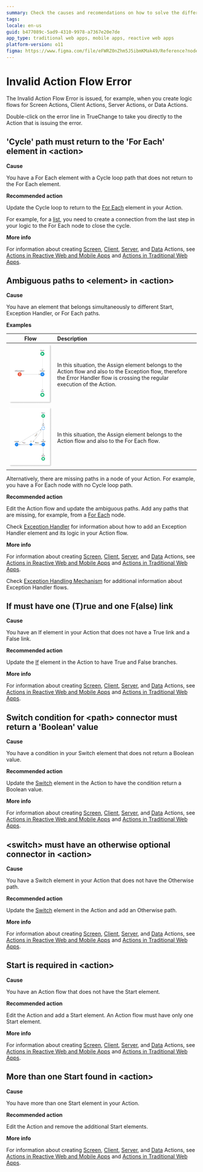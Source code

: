 ```yaml
---
summary: Check the causes and recomendations on how to solve the different Invalid Action Flow TrueChange errors
tags:
locale: en-us
guid: b477089c-5ad9-4310-9978-a7367e20e7de
app_type: traditional web apps, mobile apps, reactive web apps
platform-version: o11
figma: https://www.figma.com/file/eFWRZ0nZhm5J5ibmKMak49/Reference?node-id=609:434
---
```


# Invalid Action Flow Error

The Invalid Action Flow Error is issued, for example, when you create logic flows for Screen Actions, Client Actions, Server Actions, or Data Actions. 

Double-click on the error line in TrueChange to take you directly to the Action that is issuing the error.

## 'Cycle' path must return to the 'For Each' element in &lt;action>

**Cause**

You have a For Each element with a Cycle loop path that does not return to the For Each element.

**Recommended action**

Update the Cycle loop to return to the [For Each](../../../ref/lang/auto/class-for-each.md) element in your Action. 

For example, for a [list](../../../develop/logic/list-iterate.md), you need to create a connection from the last step in your logic to the For Each node to close the cycle.

**More info**

For information about creating [Screen](../../../ref/lang/auto/class-screen-action.md), [Client](../../../ref/lang/auto/class-client-action.md), [Server](../../../ref/lang/auto/class-server-action.md), and [Data](../../../ref/lang/auto/class-data-action.md) Actions, see [Actions in Reactive Web and Mobile Apps](../../../develop/logic/actions.md) and [Actions in Traditional Web Apps](../../../develop/logic/action-web.md).

## Ambiguous paths to &lt;element> in &lt;action>

**Cause**

You have an element that belongs simultaneously to different Start, Exception Handler, or For Each paths.

**Examples**  

| Flow        | Description  |
|:-----------:|:-------------|
| ![](images/ambiguous-paths-1.png) | In this situation, the Assign element belongs to the Action flow and also to the Exception flow, therefore the Error Handler flow is crossing the regular execution of the Action. |
| ![](images/ambiguous-paths-2.png) | In this situation, the Assign element belongs to the Action flow and also to the For Each flow. |

Alternatively, there are missing paths in a node of your Action. For example, you have a For Each node with no Cycle loop path.

**Recommended action**

Edit the Action flow and update the ambiguous paths. Add any paths that are missing, for example, from a [For Each](../../../ref/lang/auto/class-for-each.md) node. 

Check [Exception Handler](../../../ref/lang/auto/class-exception-handler.md) for information about how to add an Exception Handler element and its logic in your Action flow. 

**More info**

For information about creating [Screen](../../../ref/lang/auto/class-screen-action.md), [Client](../../../ref/lang/auto/class-client-action.md), [Server](../../../ref/lang/auto/class-server-action.md), and [Data](../../../ref/lang/auto/class-data-action.md) Actions, see [Actions in Reactive Web and Mobile Apps](../../../develop/logic/actions.md) and [Actions in Traditional Web Apps](../../../develop/logic/action-web.md).

Check [Exception Handling Mechanism](../../../develop/logic/exceptions/handling-mechanism.md) for additional information about Exception Handler flows.

## If must have one (T)rue and one F(alse) link
  
**Cause**

You have an If element in your Action that does not have a True link and a False link.

**Recommended action**

Update the [If](../../../ref/lang/auto/class-if.md) element in the Action to have True and False branches.

**More info**

For information about creating [Screen](../../../ref/lang/auto/class-screen-action.md), [Client](../../../ref/lang/auto/class-client-action.md), [Server](../../../ref/lang/auto/class-server-action.md), and [Data](../../../ref/lang/auto/class-data-action.md) Actions, see [Actions in Reactive Web and Mobile Apps](../../../develop/logic/actions.md) and [Actions in Traditional Web Apps](../../../develop/logic/action-web.md).

## Switch condition for &lt;path> connector must return a 'Boolean' value
  
**Cause**

You have a condition in your Switch element that does not return a Boolean value.

**Recommended action**

Update the [Switch](../../../ref/lang/auto/class-switch.md) element in the Action to have the condition return a Boolean value.

**More info**

For information about creating [Screen](../../../ref/lang/auto/class-screen-action.md), [Client](../../../ref/lang/auto/class-client-action.md), [Server](../../../ref/lang/auto/class-server-action.md), and [Data](../../../ref/lang/auto/class-data-action.md) Actions, see [Actions in Reactive Web and Mobile Apps](../../../develop/logic/actions.md) and [Actions in Traditional Web Apps](../../../develop/logic/action-web.md).

## &lt;switch> must have an otherwise optional connector in &lt;action>
  
**Cause**

You have a Switch element in your Action that does not have the Otherwise path.

**Recommended action**

Update the [Switch](../../../ref/lang/auto/class-switch.md) element in the Action and add an Otherwise path.

**More info**

For information about creating [Screen](../../../ref/lang/auto/class-screen-action.md), [Client](../../../ref/lang/auto/class-client-action.md), [Server](../../../ref/lang/auto/class-server-action.md), and [Data](../../../ref/lang/auto/class-data-action.md) Actions, see [Actions in Reactive Web and Mobile Apps](../../../develop/logic/actions.md) and [Actions in Traditional Web Apps](../../../develop/logic/action-web.md).

## Start is required in &lt;action>

**Cause**

You have an Action flow that does not have the Start element.

**Recommended action**

Edit the Action and add a Start element. An Action flow must have only one Start element.

**More info**

For information about creating [Screen](../../../ref/lang/auto/class-screen-action.md), [Client](../../../ref/lang/auto/class-client-action.md), [Server](../../../ref/lang/auto/class-server-action.md), and [Data](../../../ref/lang/auto/class-data-action.md) Actions, see [Actions in Reactive Web and Mobile Apps](../../../develop/logic/actions.md) and [Actions in Traditional Web Apps](../../../develop/logic/action-web.md).

## More than one Start found in &lt;action>

**Cause**

You have more than one Start element in your Action.

**Recommended action**

Edit the Action and remove the additional Start elements.

**More info**

For information about creating [Screen](../../../ref/lang/auto/class-screen-action.md), [Client](../../../ref/lang/auto/class-client-action.md), [Server](../../../ref/lang/auto/class-server-action.md), and [Data](../../../ref/lang/auto/class-data-action.md) Actions, see [Actions in Reactive Web and Mobile Apps](../../../develop/logic/actions.md) and [Actions in Traditional Web Apps](../../../develop/logic/action-web.md).
